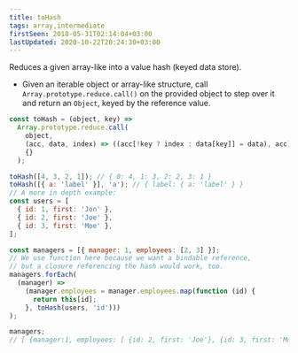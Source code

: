 ```yaml
---
title: toHash
tags: array,intermediate
firstSeen: 2018-05-31T02:14:04+03:00
lastUpdated: 2020-10-22T20:24:30+03:00
---
```


Reduces a given array-like into a value hash (keyed data store).

- Given an iterable object or array-like structure, call `Array.prototype.reduce.call()` on the provided object to step over it and return an `Object`, keyed by the reference value.

```js
const toHash = (object, key) =>
  Array.prototype.reduce.call(
    object,
    (acc, data, index) => ((acc[!key ? index : data[key]] = data), acc),
    {}
  );
```

```js
toHash([4, 3, 2, 1]); // { 0: 4, 1: 3, 2: 2, 3: 1 }
toHash([{ a: 'label' }], 'a'); // { label: { a: 'label' } }
// A more in depth example:
const users = [
  { id: 1, first: 'Jon' },
  { id: 2, first: 'Joe' },
  { id: 3, first: 'Moe' },
];

const managers = [{ manager: 1, employees: [2, 3] }];
// We use function here because we want a bindable reference,
// but a closure referencing the hash would work, too.
managers.forEach(
  (manager) =>
    (manager.employees = manager.employees.map(function (id) {
      return this[id];
    }, toHash(users, 'id')))
);

managers;
// [ {manager:1, employees: [ {id: 2, first: 'Joe'}, {id: 3, first: 'Moe'} ] } ]
```
